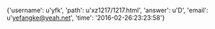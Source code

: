 {'username': u'yfk', 'path': u'xz1217/1217.html', 'answer': u'D', 'email': u'yefangke@yeah.net', 'time': '2016-02-26:23:23:58'}